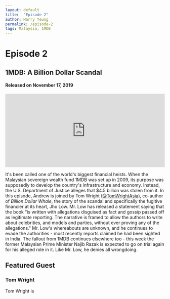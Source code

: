 ```yaml
---
layout: default
title:  "Episode 2"
author: Harry Yeung
permalink: /episode-2
tags: Malaysia, 1MDB
---
```


# Episode 2
## 1MDB: A Billion Dollar Scandal
#### Released on November 17, 2019

<iframe src="https://open.spotify.com/embed-podcast/episode/0wpYGM3B0JH3jvth8zvNMs" width="100%" height="232" frameborder="0" allowtransparency="true" allow="encrypted-media"></iframe>

It's been called one of the world's biggest financial heists. When the Malaysian sovereign wealth fund 1MDB was set up in 2009, its purpose was supposedly to develop the country's infrastructure and economy. Instead, the U.S. Department of Justice alleges that $4.5 billion was stolen from it. In this episode, Andrew is joined by Tom Wright [(@TomWrightAsia)](https://twitter.com/tomwrightasia?lang=en), co-author of *Billion Dollar Whale*, the story of the scandal and specifically the fugitive financier at its heart, Jho Low. Mr. Low has released a statement saying that the book "is written with allegations disguised as fact and gossip passed off as legitimate reporting. The narrative is framed to allow the authors to write about celebrities, and models and parties, without ever proving any of the allegations." Mr. Low's whereabouts are unknown, and he continues to evade the authorities - most recently reports claimed he had been sighted in India. The fallout from 1MDB continues elsewhere too - this week the former Malaysian Prime Minister Najib Razak is expected to go on trial again for his alleged role in it. Like Mr. Low, he denies all wrongdoing. 

## Featured Guest

### Tom Wright

Tom Wright is 
